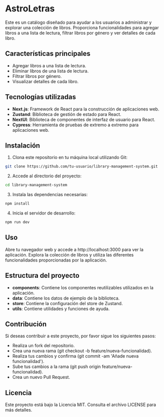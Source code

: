 # AstroLetras

Este es un catálogo diseñado para ayudar a los usuarios a administrar y explorar una colección de libros. Proporciona funcionalidades para agregar libros a una lista de lectura, filtrar libros por género y ver detalles de cada libro.

## Características principales

- Agregar libros a una lista de lectura.
- Eliminar libros de una lista de lectura.
- Filtrar libros por género.
- Visualizar detalles de cada libro.

## Tecnologías utilizadas

- **Next.js**: Framework de React para la construcción de aplicaciones web.
- **Zustand**: Biblioteca de gestión de estado para React.
- **NextUI**: Biblioteca de componentes de interfaz de usuario para React.
- **Cypress**: Herramienta de pruebas de extremo a extremo para aplicaciones web.

## Instalación

1. Clona este repositorio en tu máquina local utilizando Git:

```bash
git clone https://github.com/tu-usuario/library-management-system.git
```

2. Accede al directorio del proyecto:

```bash
cd library-management-system
```

3. Instala las dependencias necesarias:

```bash
npm install
```

4. Inicia el servidor de desarrollo:

```bash
npm run dev
```

## Uso

Abre tu navegador web y accede a http://localhost:3000 para ver la aplicación.
Explora la colección de libros y utiliza las diferentes funcionalidades proporcionadas por la aplicación.

## Estructura del proyecto

- **components**: Contiene los componentes reutilizables utilizados en la aplicación.
- **data**: Contiene los datos de ejemplo de la biblioteca.
- **store**: Contiene la configuración del store de Zustand.
- **utils**: Contiene utilidades y funciones de ayuda.

## Contribución

Si deseas contribuir a este proyecto, por favor sigue los siguientes pasos:

- Realiza un fork del repositorio.
- Crea una nueva rama (git checkout -b feature/nueva-funcionalidad).
- Realiza tus cambios y confirma (git commit -am 'Añade nueva funcionalidad').
- Sube tus cambios a la rama (git push origin feature/nueva-funcionalidad).
- Crea un nuevo Pull Request.

## Licencia

Este proyecto está bajo la Licencia MIT. Consulta el archivo LICENSE para más detalles.
